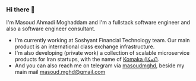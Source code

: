 ### Hi there 👋
I'm Masoud Ahmadi Moghaddam and I'm a fullstack software engineer and also a software engineer consultant.

- I'm currently working at Soshyant Financial Technology team. Our main product is an international class exchange infrastructure.
- I'm also developing (private work) a collection of scalable microservice products for Iran startups, with the name of <a href="https://komaka.ir/">Komaka (کمکا)</a>.
- And you can also reach me on telegram via <a href=https://t.me/masoudmghd>masoudmghd</a>, beside my main mail masoud.mghd@gmail.com

<!--
**masoudmghd/masoudmghd** is a ✨ _special_ ✨ repository because its `README.md` (this file) appears on your GitHub profile.

Here are some ideas to get you started:

- 🔭 I’m currently working on ...
- 🌱 I’m currently learning ...
- 👯 I’m looking to collaborate on ...
- 🤔 I’m looking for help with ...
- 💬 Ask me about ...
- 📫 How to reach me: ...
- 😄 Pronouns: ...
- ⚡ Fun fact: ...
-->
